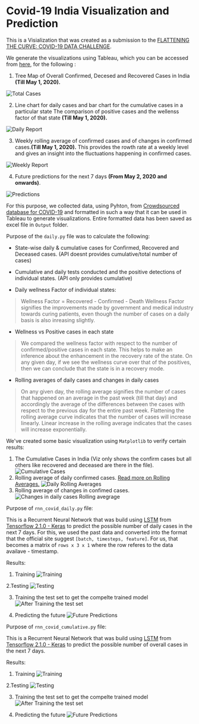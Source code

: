 # Covid-19 India Visualization and Prediction
This is a Visialization that was created as a submission to the [FLATTENING THE CURVE: COVID-19 DATA CHALLENGE](https://cgdv.github.io/challenges/COVID-19/?fbclid=IwAR1Kuy0orhoGu2I2rXPODXSqVQvb86Ioa0CMH7AR0PEtjCI4_FzfkEDLFJ0).

We generate the visualizations using Tableau, which you can be accessed from [here](https://public.tableau.com/shared/7XCMTG2Q3?:display_count=y&:origin=viz_share_link&:embed=y), for the following :

1. Tree Map of Overall Confirmed, Decesed and Recovered Cases in India **(Till May 1, 2020).**

![Total Cases](Images/Cumulative%20COVID-19%20Cases%20in%20India.png)

2. Line chart for daily cases and bar chart for the cumulative cases in a particular state
   The comparison of positive cases and the wellenss factor of that state **(Till May 1, 2020).**

![Daily Report](Images/Daily%20COVID-19%20report.png)

3. Weekly rolling average of confirmed cases and of changes in confirmed cases.**(Till May 1, 2020).**
This provides the rowth rate at a weekly level and gives an insight into the fluctuations happening in confirmed cases.

![Weekly Report](Images/Weekly%20rolling%20average.png)

4. Future predictions for the next 7 days **(From May 2, 2020 and onwards)**.

![Predictions](Images/COVID-19%20Prediction.png)

For this purpose, we collected data, using Pyhton, from [Crowdsourced database for COVID-19](https://api.covid19india.org/) and formatted in such a way that it can be used in Tableau to generate visualizations. Entire formatted data has been saved as excel file in ```Output``` folder.

Purpose of the ```daily.py``` file was to calculate the following:
- State-wise daily & cumulative cases for Confirmed, Recovered and Deceased cases. (API doesnt provides cumulative\/total number of cases)

- Cumulative and daily tests conducted and the positive detections of individual states. (API only provides cumulative)

- Daily wellness Factor of individual states:
> Wellness Factor = Recovered - Confirmed - Death
> Wellness Factor signifies the improvements made by government and medical industry towards curing patients, even though the number of cases on a daily basis is also inreasing slightly.

- Wellness vs Positive cases in each state
> We compared the wellness factor with respect to the number of confirmed/positive cases in each state. This helps to make an inference about the enhancement in the recovery rate of the state. On any given day, if we see the wellness curve over that of the positives, then we can conclude that the state is in a recovery mode.

- Rolling averages of daily cases and changes in daily cases
> On any given day, the rolling average signifies the number of cases that happened on an average in the past week (till that day) and accordingly the average of the differences between the cases with respect to the previous day for the entire past week.
> Flattening the rolling average curve indicates that the number of cases will increase linearly. 
> Linear increase in the rolling average indicates that the cases will increase exponentially. 

We've created some basic visualization using ```Matplotlib``` to verify certain results:
1. The Cumulative Cases in India (Viz only shows the confirm cases but all others like recovered and deceased are there in the file).
![Cumulative Cases](Images/Figure%202020-05-01%20080000.png)
2. Rolling average of daily confirmed cases. [Read more on Rolling Averages.](https://www.portent.com/blog/analytics/rolling-averages-math-moron.htm)
![Daily Rolling Averages](Images/Figure%202020-04-29%20153127.png)
3. Rolling average of changes in  confimed cases.
![Changes in daily cases Rolling avegrage](Images/Figure%202020-04-29%20153116.png)

Purpose of ```rnn_covid_daily.py``` file:

This is a Recurrent Neural Network that was build using [LSTM](https://www.tensorflow.org/api_docs/python/tf/keras/layers/LSTM) from [Tensorflow 2.1.0 - Keras](https://www.tensorflow.org/guide/keras) to predict the possible number of daily cases in the next 7 days. For this, we used the past data and converted into the format that the official site suggest ```[batch, timesteps, feature]```. For us, that becomes a matrix of  ```rows x 3 x 1``` where the row referes to the data availave - timestamp.

Results: 

1. Training
![Training](Images/Figure%202020-04-30%20233817.png)

2.Testing
![Testing](Images/Figure%202020-04-30%20233720.png)

3. Training the test set to get the compelte trained model
![After Training the test set](Images/Figure%202020-05-02%20111856.png)

4. Predicting the future
![Future Predictions](Images/Figure%202020-04-30%20233714.png)

Purpose of ```rnn_covid_cumulative.py``` file:

This is a Recurrent Neural Network that was build using [LSTM](https://www.tensorflow.org/api_docs/python/tf/keras/layers/LSTM) from [Tensorflow 2.1.0 - Keras](https://www.tensorflow.org/guide/keras) to predict the possible number of overall cases in the next 7 days.

Results: 

1. Training
![Training](Images/Figure%202020-04-30%20232011.png)

2.Testing
![Testing](Images/Figure%202020-04-30%20232007.png)

3. Training the test set to get the compelte trained model
![After Training the test set](Images/Figure%202020-05-02%20103659.png)

4. Predicting the future
![Future Predictions](Images/Figure%202020-05-01%20082123.png)
